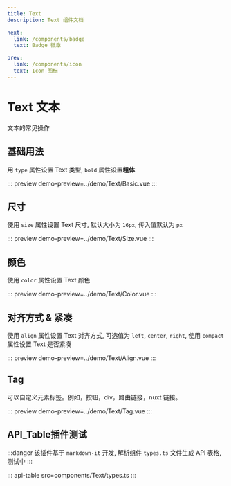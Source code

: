 ```yaml
---
title: Text
description: Text 组件文档

next:
  link: /components/badge
  text: Badge 徽章

prev:
  link: /components/icon
  text: Icon 图标
---
```


# Text 文本

文本的常见操作

## 基础用法

用 `type` 属性设置 Text 类型, `bold` 属性设置**粗体**

::: preview
demo-preview=../demo/Text/Basic.vue
:::

## 尺寸

使用 `size` 属性设置 Text 尺寸, 默认大小为 `16px`, 传入值默认为 `px`

::: preview
demo-preview=../demo/Text/Size.vue
:::

## 颜色

使用 `color` 属性设置 Text 颜色

::: preview
demo-preview=../demo/Text/Color.vue
:::

## 对齐方式 & 紧凑

使用 `align` 属性设置 Text 对齐方式, 可选值为 `left`, `center`, `right`, 使用 `compact` 属性设置 Text 是否紧凑

::: preview
demo-preview=../demo/Text/Align.vue
:::

## Tag

可以自定义元素标签。例如，按钮，div，路由链接，nuxt 链接。

::: preview
demo-preview=../demo/Text/Tag.vue
:::

## API_Table插件测试

:::danger
该插件基于 `markdown-it` 开发, 解析组件 `types.ts` 文件生成 API 表格, 测试中
:::

::: api-table src=components/Text/types.ts
:::
